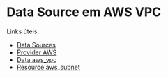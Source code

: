 # Data Source em AWS VPC

Links úteis:

- [Data Sources](https://www.terraform.io/language/data-sources)
- [Provider AWS](https://registry.terraform.io/providers/hashicorp/aws/latest/docs)
- [Data aws_vpc](https://registry.terraform.io/providers/hashicorp/aws/latest/docs/data-sources/vpc)
- [Resource aws_subnet](https://registry.terraform.io/providers/hashicorp/aws/latest/docs/resources/subnet)
